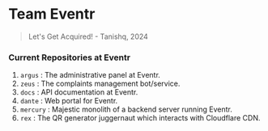 # Team Eventr

> Let's Get Acquired! - Tanishq, 2024

### Current Repositories at Eventr
1. `argus` : The administrative panel at Eventr.
2. `zeus` : The complaints management bot/service.
3. `docs` : API documentation at Eventr.
4. `dante` : Web portal for Eventr.
5. `mercury` : Majestic monolith of a backend server running Eventr.
6. `rex` : The QR generator juggernaut which interacts with Cloudflare CDN.
